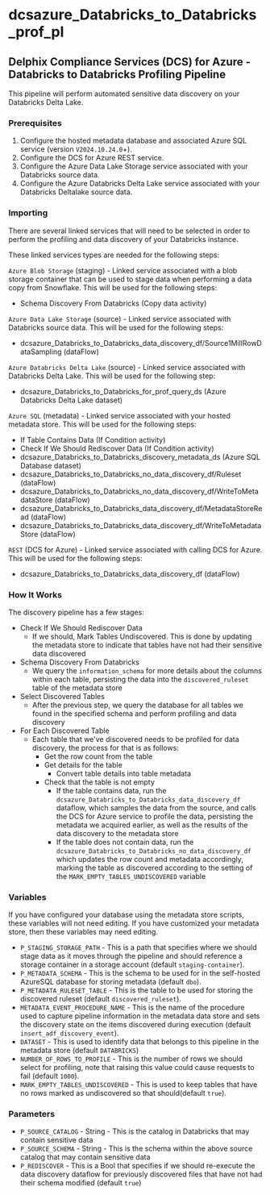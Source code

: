 # dcsazure_Databricks_to_Databricks_prof_pl
## Delphix Compliance Services (DCS) for Azure - Databricks to Databricks Profiling Pipeline

This pipeline will perform automated sensitive data discovery on your Databricks Delta Lake.

### Prerequisites

1. Configure the hosted metadata database and associated Azure SQL service (version `V2024.10.24.0`+).
1. Configure the DCS for Azure REST service.
1. Configure the Azure Data Lake Storage service associated with your Databricks source data.
1. Configure the Azure Databricks Delta Lake service associated with your Databricks Deltalake source data.

### Importing
There are several linked services that will need to be selected in order to perform the profiling and data discovery of
your Databricks instance.

These linked services types are needed for the following steps:

`Azure Blob Storage` (staging) - Linked service associated with a blob storage container that can be used to stage data
when performing a data copy from Snowflake. This will be used for the following steps:
* Schema Discovery From Databricks (Copy data activity)

`Azure Data Lake Storage` (source) - Linked service associated with Databricks source data. This will be used for the
following steps:
* dcsazure_Databricks_to_Databricks_data_discovery_df/Source1MillRowDataSampling (dataFlow)

`Azure Databricks Delta Lake` (source) - Linked service associated with Databricks Delta Lake. This will be used for the
following step:
* dcsazure_Databricks_to_Databricks_for_prof_query_ds (Azure Databricks Delta Lake dataset)

`Azure SQL` (metadata) - Linked service associated with your hosted metadata store. This will be used for the following
steps:
* If Table Contains Data (If Condition activity)
* Check If We Should Rediscover Data (If Condition activity)
* dcsazure_Databricks_to_Databricks_discovery_metadata_ds (Azure SQL Database dataset)
* dcsazure_Databricks_to_Databricks_no_data_discovery_df/Ruleset (dataFlow)
* dcsazure_Databricks_to_Databricks_no_data_discovery_df/WriteToMetadataStore (dataFlow)
* dcsazure_Databricks_to_Databricks_data_discovery_df/MetadataStoreRead (dataFlow)
* dcsazure_Databricks_to_Databricks_data_discovery_df/WriteToMetadataStore (dataFlow)

`REST` (DCS for Azure) - Linked service associated with calling DCS for Azure. This will be used for the following
steps:
* dcsazure_Databricks_to_Databricks_data_discovery_df (dataFlow)

### How It Works
The discovery pipeline has a few stages:
* Check If We Should Rediscover Data
  * If we should, Mark Tables Undiscovered. This is done by updating the metadata store to indicate that tables
    have not had their sensitive data discovered
* Schema Discovery From Databricks
  * We query the `information_schema` for more details about the columns within each table, persisting the data into the
    `discovered_ruleset` table of the metadata store
* Select Discovered Tables
  * After the previous step, we query the database for all tables we found in the specified schema and perform profiling
    and data discovery
* For Each Discovered Table
  * Each table that we've discovered needs to be profiled for data discovery, the process for that is as follows:
    * Get the row count from the table
    * Get details for the table
      * Convert table details into table metadata
    * Check that the table is not empty
      * If the table contains data, run the `dcsazure_Databricks_to_Databricks_data_discovery_df` dataflow, which
        samples the data from the source, and calls the DCS for Azure service to profile the data, persisting the
        metadata we acquired earlier, as well as the results of the data discovery to the metadata store
      * If the table does not contain data, run the `dcsazure_Databricks_to_Databricks_no_data_discovery_df` which
        updates the row count and metadata accordingly, marking the table as discovered according to the setting of the
        `MARK_EMPTY_TABLES_UNDISCOVERED` variable

### Variables

If you have configured your database using the metadata store scripts, these variables will not need editing. If you
have customized your metadata store, then these variables may need editing.

* `P_STAGING_STORAGE_PATH` - This is a path that specifies where we should stage data as it moves through the pipeline
  and should reference a storage container in a storage account (default `staging-container`).
* `P_METADATA_SCHEMA` - This is the schema to be used for in the self-hosted AzureSQL database for storing metadata
  (default `dbo`).
* `P_METADATA_RULESET_TABLE` - This is the table to be used for storing the discovered ruleset (default
  `discovered_ruleset`).
* `METADATA_EVENT_PROCEDURE_NAME` - This is the name of the procedure used to capture pipeline information in the
  metadata data store and sets the discovery state on the items discovered during execution
  (default `insert_adf_discovery_event`).
* `DATASET` - This is used to identify data that belongs to this pipeline in the metadata store (default `DATABRICKS`)
* `NUMBER_OF_ROWS_TO_PROFILE` - This is the number of rows we should select for profiling, note that raising this value
  could cause requests to fail (default `1000`).
* `MARK_EMPTY_TABLES_UNDISCOVERED` - This is used to keep tables that have no rows marked as undiscovered so that should(default `true`).

### Parameters

* `P_SOURCE_CATALOG` - String - This is the catalog in Databricks that may contain sensitive data
* `P_SOURCE_SCHEMA` - String - This is the schema within the above source catalog that may contain sensitive data
* `P_REDISCOVER` - This is a Bool that specifies if we should re-execute the data discovery dataflow for previously
  discovered files that have not had their schema modified (default `true`)
